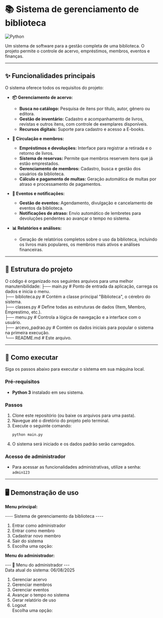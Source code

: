 # 📚 Sistema de gerenciamento de biblioteca

![Python](https://img.shields.io/badge/Python-3.x-blue.svg)

Um sistema de software para a gestão completa de uma biblioteca. O projeto permite o controle de acervo, empréstimos, membros, eventos e finanças.

---

## ✨ Funcionalidades principais

O sistema oferece todos os requisitos do projeto:

* **📦 Gerenciamento de acervo:**
    * **Busca no catálogo:** Pesquisa de itens por título, autor, gênero ou editora.
    * **Gestão de inventário:** Cadastro e acompanhamento de livros, revistas e outros itens, com controle de exemplares disponíveis.
    * **Recursos digitais:** Suporte para cadastro e acesso a E-books.

* **🔄 Circulação e membros:**
    * **Empréstimos e devoluções:** Interface para registrar a retirada e o retorno de livros.
    * **Sistema de reservas:** Permite que membros reservem itens que já estão emprestados.
    * **Gerenciamento de membros:** Cadastro, busca e gestão dos usuários da biblioteca.
    * **Cálculo e pagamento de multas:** Geração automática de multas por atraso e processamento de pagamentos.

* **📅 Eventos e notificações:**
    * **Gestão de eventos:** Agendamento, divulgação e cancelamento de eventos da biblioteca.
    * **Notificações de atraso:** Envio automático de lembretes para devoluções pendentes ao avançar o tempo no sistema.

* **📊 Relatórios e análises:**
    * Geração de relatórios completos sobre o uso da biblioteca, incluindo os livros mais populares, os membros mais ativos e análises financeiras.

---

## 📂 Estrutura do projeto

O código é organizado nos seguintes arquivos para uma melhor manutenibilidade:
├── main.py               # Ponto de entrada da aplicação, carrega os dados e inicia o menu.  
├── biblioteca.py         # Contém a classe principal "Biblioteca", o cérebro do sistema.  
├── classes.py            # Define todas as estruturas de dados (Item, Membro, Emprestimo, etc.).  
├── menu.py               # Controla a lógica de navegação e a interface com o usuário.  
├── arcevo_padrao.py      # Contém os dados iniciais para popular o sistema na primeira execução.  
└── README.md             # Este arquivo.

---

## 🚀 Como executar

Siga os passos abaixo para executar o sistema em sua máquina local.

### Pré-requisitos
* **Python 3** instalado em seu sistema.

### Passos
1.  Clone este repositório (ou baixe os arquivos para uma pasta).
2.  Navegue até o diretório do projeto pelo terminal.
3.  Execute o seguinte comando:
    ```bash
    python main.py
    ```
4.  O sistema será iniciado e os dados padrão serão carregados.

### Acesso de administrador
* Para acessar as funcionalidades administrativas, utilize a senha: `admin123`

---

## 🖥️ Demonstração de uso

**Menu principal:**

---- Sistema de gerenciamento da biblioteca ----

1. Entrar como administrador  
2. Entrar como membro  
3. Cadastrar novo membro  
4. Sair do sistema  
5. Escolha uma opção:

**Menu do administrador:**

--- 👑 Menu do administrador ---  
Data atual do sistema: 06/08/2025

1. Gerenciar acervo  
2. Gerenciar membros  
3. Gerenciar eventos  
4. Avançar o tempo no sistema  
5. Gerar relatório de uso  
6. Logout  
Escolha uma opção:
